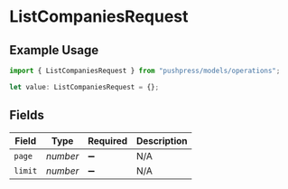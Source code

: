# ListCompaniesRequest

## Example Usage

```typescript
import { ListCompaniesRequest } from "pushpress/models/operations";

let value: ListCompaniesRequest = {};
```

## Fields

| Field              | Type               | Required           | Description        |
| ------------------ | ------------------ | ------------------ | ------------------ |
| `page`             | *number*           | :heavy_minus_sign: | N/A                |
| `limit`            | *number*           | :heavy_minus_sign: | N/A                |